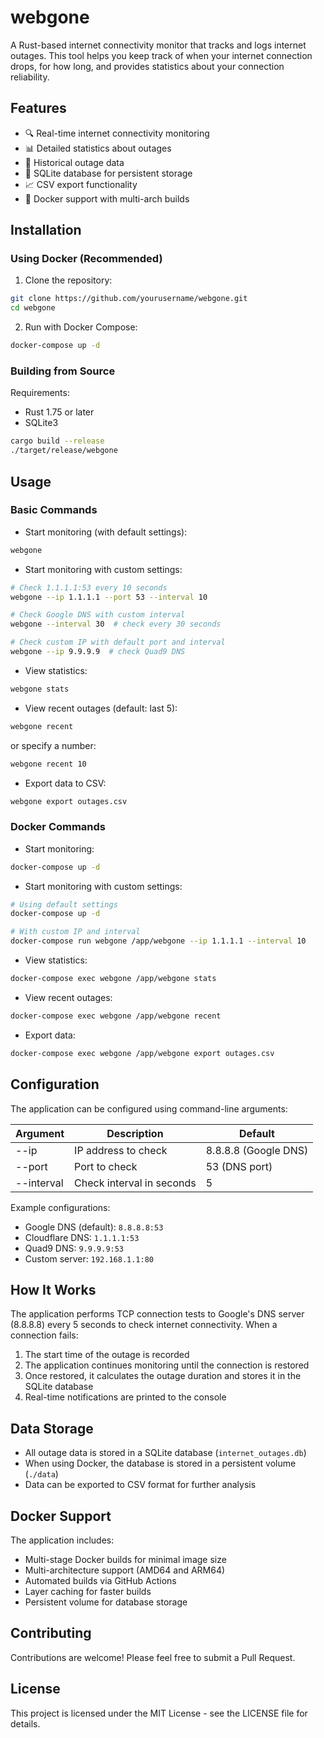 # webgone

A Rust-based internet connectivity monitor that tracks and logs internet outages. This tool helps you keep track of when your internet connection drops, for how long, and provides statistics about your connection reliability.

## Features

- 🔍 Real-time internet connectivity monitoring
- 📊 Detailed statistics about outages
- 📅 Historical outage data
- 💾 SQLite database for persistent storage
- 📈 CSV export functionality
- 🐳 Docker support with multi-arch builds

## Installation

### Using Docker (Recommended)

1. Clone the repository:
```bash
git clone https://github.com/yourusername/webgone.git
cd webgone
```

2. Run with Docker Compose:
```bash
docker-compose up -d
```

### Building from Source

Requirements:
- Rust 1.75 or later
- SQLite3

```bash
cargo build --release
./target/release/webgone
```

## Usage

### Basic Commands

- Start monitoring (with default settings):
```bash
webgone
```

- Start monitoring with custom settings:
```bash
# Check 1.1.1.1:53 every 10 seconds
webgone --ip 1.1.1.1 --port 53 --interval 10

# Check Google DNS with custom interval
webgone --interval 30  # check every 30 seconds

# Check custom IP with default port and interval
webgone --ip 9.9.9.9  # check Quad9 DNS
```

- View statistics:
```bash
webgone stats
```

- View recent outages (default: last 5):
```bash
webgone recent
```
or specify a number:
```bash
webgone recent 10
```

- Export data to CSV:
```bash
webgone export outages.csv
```

### Docker Commands

- Start monitoring:
```bash
docker-compose up -d
```

- Start monitoring with custom settings:
```bash
# Using default settings
docker-compose up -d

# With custom IP and interval
docker-compose run webgone /app/webgone --ip 1.1.1.1 --interval 10
```

- View statistics:
```bash
docker-compose exec webgone /app/webgone stats
```

- View recent outages:
```bash
docker-compose exec webgone /app/webgone recent
```

- Export data:
```bash
docker-compose exec webgone /app/webgone export outages.csv
```

## Configuration

The application can be configured using command-line arguments:

| Argument | Description | Default |
|----------|-------------|---------|
| --ip | IP address to check | 8.8.8.8 (Google DNS) |
| --port | Port to check | 53 (DNS port) |
| --interval | Check interval in seconds | 5 |

Example configurations:
- Google DNS (default): `8.8.8.8:53`
- Cloudflare DNS: `1.1.1.1:53`
- Quad9 DNS: `9.9.9.9:53`
- Custom server: `192.168.1.1:80`

## How It Works

The application performs TCP connection tests to Google's DNS server (8.8.8.8) every 5 seconds to check internet connectivity. When a connection fails:

1. The start time of the outage is recorded
2. The application continues monitoring until the connection is restored
3. Once restored, it calculates the outage duration and stores it in the SQLite database
4. Real-time notifications are printed to the console

## Data Storage

- All outage data is stored in a SQLite database (`internet_outages.db`)
- When using Docker, the database is stored in a persistent volume (`./data`)
- Data can be exported to CSV format for further analysis

## Docker Support

The application includes:
- Multi-stage Docker builds for minimal image size
- Multi-architecture support (AMD64 and ARM64)
- Automated builds via GitHub Actions
- Layer caching for faster builds
- Persistent volume for database storage

## Contributing

Contributions are welcome! Please feel free to submit a Pull Request.

## License

This project is licensed under the MIT License - see the LICENSE file for details.
